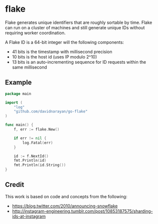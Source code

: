 flake
=====

Flake generates unique identifiers that are roughly sortable by time. Flake can
run on a cluster of machines and still generate unique IDs without requiring
worker coordination.

A Flake ID is a 64-bit integer will the following components:
  - 41 bits is the timestamp with millisecond precision
  - 10 bits is the host id (uses IP modulo 2^10)
  - 13 bits is an auto-incrementing sequence for ID requests within the same millisecond


Example
-------

```go
package main

import (
	"log"
	"github.com/davidnarayan/go-flake"
)

func main() {
	f, err := flake.New()

	if err != nil {
		log.Fatal(err)
	}

	id := f.NextId()
	fmt.Println(id)
	fmt.Println(id.String())
}
```


Credit
------

This work is based on code and concepts from the following:

  - https://blog.twitter.com/2010/announcing-snowflake
  - http://instagram-engineering.tumblr.com/post/10853187575/sharding-ids-at-instagram
